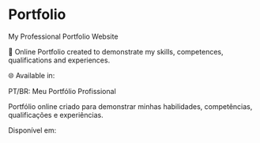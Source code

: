 # Portfolio
My Professional Portfolio Website

:pushpin: Online Portfolio created to demonstrate my skills, competences, qualifications and experiences.

:globe_with_meridians: Available in:  

PT/BR: Meu Portfólio Profissional

Portfólio online criado para demonstrar minhas habilidades, competências, qualificações e experiências.

Disponível em: 
